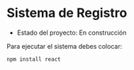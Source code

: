 <h1>Sistema de Registro</h1>

- Estado del proyecto: En construcción

Para ejecutar el sistema debes colocar:

```npm install react```

